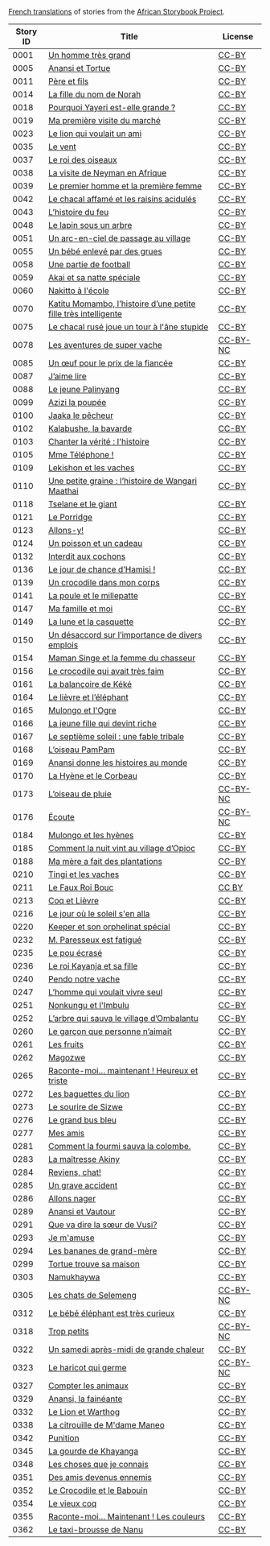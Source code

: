 [French translations](http://my.africanstorybook.org/language/french) of stories from the [African Storybook Project](http://my.africanstorybook.org).

Story ID | Title | License
-------- | ----- | -------
0001 | [Un homme très grand](http://africanstorybook.org/stories/un-homme-tr%C3%A8s-grand) | [CC-BY](https://creativecommons.org/licenses/by/4.0/)
0005 | [Anansi et Tortue](http://africanstorybook.org/stories/anansi-et-tortue) | [CC-BY](https://creativecommons.org/licenses/by/3.0/)
0011 | [Père et fils](http://africanstorybook.org/stories/p%C3%A8re-et-fils) | [CC-BY](https://creativecommons.org/licenses/by/4.0/)
0014 | [La fille du nom de Norah](http://africanstorybook.org/stories/la-fille-du-nom-de-norah) | [CC-BY](https://creativecommons.org/licenses/by/3.0/)
0018 | [Pourquoi Yayeri est-elle grande ?](http://africanstorybook.org/stories/pourquoi-yayeri-est-elle-grande) | [CC-BY](https://creativecommons.org/licenses/by/3.0/)
0019 | [Ma première visite du marché](http://africanstorybook.org/stories/ma-premi%C3%A8re-visite-du-march%C3%A9) | [CC-BY](https://creativecommons.org/licenses/by/3.0/)
0023 | [Le lion qui voulait un ami](http://africanstorybook.org/stories/le-lion-qui-voulait-un-ami-0) | [CC-BY](https://creativecommons.org/licenses/by/3.0/)
0035 | [Le vent](http://africanstorybook.org/stories/le-vent) | [CC-BY](https://creativecommons.org/licenses/by/4.0/)
0037 | [Le roi des oiseaux](http://africanstorybook.org/stories/le-roi-des-oiseaux) | [CC-BY](https://creativecommons.org/licenses/by/3.0/)
0038 | [La visite de Neyman en Afrique](http://africanstorybook.org/stories/la-visite-de-neyman-en-afrique-0) | [CC-BY](https://creativecommons.org/licenses/by/3.0/)
0039 | [Le premier homme et la première femme](http://africanstorybook.org/stories/le-premier-homme-et-la-premi%C3%A8re-femme) | [CC-BY](https://creativecommons.org/licenses/by/3.0/)
0042 | [Le chacal affamé et les raisins acidulés](http://africanstorybook.org/stories/le-chacal-affam%C3%A9-et-les-raisins-acidul%C3%A9s-0) | [CC-BY](https://creativecommons.org/licenses/by/3.0/)
0043 | [L’histoire du feu](http://africanstorybook.org/stories/l%E2%80%99histoire-du-feu) | [CC-BY](https://creativecommons.org/licenses/by/3.0/)
0048 | [Le lapin sous un arbre](http://africanstorybook.org/stories/le-lapin-sous-un-arbre) | [CC-BY](https://creativecommons.org/licenses/by/3.0/)
0051 | [Un arc-en-ciel de passage au village](http://africanstorybook.org/stories/un-arc-en-ciel-de-passage-au-village) | [CC-BY](https://creativecommons.org/licenses/by/4.0/)
0055 | [Un bébé enlevé par des grues](http://africanstorybook.org/stories/un-b%C3%A9b%C3%A9-enlev%C3%A9-par-des-grues) | [CC-BY](https://creativecommons.org/licenses/by/3.0/)
0058 | [Une partie de football](http://africanstorybook.org/stories/une-partie-de-football) | [CC-BY](https://creativecommons.org/licenses/by/3.0/)
0059 | [Akai et sa natte spéciale](http://africanstorybook.org/stories/akai-et-sa-natte-sp%C3%A9ciale) | [CC-BY](https://creativecommons.org/licenses/by/3.0/)
0060 | [Nakitto à l'école](http://africanstorybook.org/stories/nakitto-%C3%A0-l%C3%A9cole) | [CC-BY](https://creativecommons.org/licenses/by/4.0/)
0070 | [Katitu Momambo, l’histoire d’une petite fille très intelligente](http://africanstorybook.org/stories/katitu-momambo-l%E2%80%99histoire-d%E2%80%99une-petite-fille-tr%C3%A8s-intelligente) | [CC-BY](https://creativecommons.org/licenses/by/3.0/)
0075 | [Le chacal rusé joue un tour à l'âne stupide](http://africanstorybook.org/stories/le-chacal-rus%C3%A9-joue-un-tour-%C3%A0-l%C3%A2ne-stupide) | [CC-BY](https://creativecommons.org/licenses/by/3.0/)
0078 | [Les aventures de super vache](http://africanstorybook.org/stories/les-aventures-de-super-vache) | [CC-BY-NC](https://creativecommons.org/licenses/by-nc/3.0/)
0085 | [Un œuf pour le prix de la fiancée](http://africanstorybook.org/stories/un-%C5%93uf-pour-le-prix-de-la-fianc%C3%A9e) | [CC-BY](https://creativecommons.org/licenses/by/3.0/)
0087 | [J’aime lire](http://africanstorybook.org/stories/j%E2%80%99aime-lire) | [CC-BY](https://creativecommons.org/licenses/by/3.0/)
0088 | [Le jeune Palinyang](http://africanstorybook.org/stories/le-jeune-palinyang) | [CC-BY](https://creativecommons.org/licenses/by/3.0/)
0099 | [Azizi la poupée](http://africanstorybook.org/stories/azizi-la-poup%C3%A9e) | [CC-BY](https://creativecommons.org/licenses/by/3.0/)
0100 | [Jaaka le pêcheur](http://africanstorybook.org/stories/jaaka-le-p%C3%AAcheur) | [CC-BY](https://creativecommons.org/licenses/by/3.0/)
0102 | [Kalabushe, la bavarde](http://africanstorybook.org/stories/kalabushe-la-bavarde) | [CC-BY](https://creativecommons.org/licenses/by/3.0/)
0103 | [Chanter la vérité : l'histoire](http://africanstorybook.org/stories/chanter-la-v%C3%A9rit%C3%A9-lhistoire-de-miriam-makeba) | [CC-BY](https://creativecommons.org/licenses/by/3.0/)
0105 | [Mme Téléphone !](http://africanstorybook.org/stories/mme-t%C3%A9l%C3%A9phone) | [CC-BY](https://creativecommons.org/licenses/by/4.0/)
0109 | [Lekishon et les vaches](http://africanstorybook.org/stories/lekishon-et-les-vaches) | [CC-BY](https://creativecommons.org/licenses/by/4.0/)
0110 | [Une petite graine : l’histoire de Wangari Maathai](http://africanstorybook.org/stories/une-petite-graine-l%E2%80%99histoire-de-wangari-maathai) | [CC-BY](https://creativecommons.org/licenses/by/4.0/)
0118 | [Tselane et le giant](http://africanstorybook.org/stories/tselane-et-le-giant) | [CC-BY](https://creativecommons.org/licenses/by/3.0/)
0121 | [Le Porridge](http://africanstorybook.org/stories/le-porridge) | [CC-BY](https://creativecommons.org/licenses/by/3.0/)
0123 | [Allons-y!](http://africanstorybook.org/stories/allons-y) | [CC-BY](https://creativecommons.org/licenses/by/4.0/)
0124 | [Un poisson et un cadeau](http://africanstorybook.org/stories/un-poisson-et-un-cadeau-0) | [CC-BY](https://creativecommons.org/licenses/by/3.0/)
0132 | [Interdit aux cochons](http://africanstorybook.org/stories/interdit-aux-cochons) | [CC-BY](https://creativecommons.org/licenses/by/3.0/)
0136 | [Le jour de chance d’Hamisi !](http://africanstorybook.org/stories/le-jour-de-chance-d%E2%80%99hamisi) | [CC-BY](https://creativecommons.org/licenses/by/3.0/)
0139 | [Un crocodile dans mon corps](http://africanstorybook.org/stories/un-crocodile-dans-mon-corps) | [CC-BY](https://creativecommons.org/licenses/by/3.0/)
0141 | [La poule et le millepatte](http://africanstorybook.org/stories/la-poule-et-le-millepatte) | [CC-BY](https://creativecommons.org/licenses/by/4.0/)
0147 | [Ma famille et moi](http://africanstorybook.org/stories/ma-famille-et-moi) | [CC-BY](https://creativecommons.org/licenses/by/3.0/)
0149 | [La lune et la casquette](http://africanstorybook.org/stories/la-lune-et-la-casquette) | [CC-BY](https://creativecommons.org/licenses/by/3.0/)
0150 | [Un désaccord sur l’importance de divers emplois](http://africanstorybook.org/stories/un-d%C3%A9saccord-sur-l%E2%80%99importance-de-divers-emplois) | [CC-BY](https://creativecommons.org/licenses/by/4.0/)
0154 | [Maman Singe et la femme du chasseur](http://africanstorybook.org/stories/maman-singe-et-la-femme-du-chasseur) | [CC-BY](https://creativecommons.org/licenses/by/3.0/)
0156 | [Le crocodile qui avait très faim](http://africanstorybook.org/stories/le-crocodile-qui-avait-tr%C3%A8s-faim) | [CC-BY](https://creativecommons.org/licenses/by/3.0/)
0161 | [La balançoire de Kéké](http://africanstorybook.org/stories/la-balan%C3%A7oire-de-k%C3%A9k%C3%A9) | [CC-BY](https://creativecommons.org/licenses/by/3.0/)
0164 | [Le lièvre et l’éléphant](http://africanstorybook.org/stories/le-li%C3%A8vre-et-l%E2%80%99%C3%A9l%C3%A9phant-0) | [CC-BY](https://creativecommons.org/licenses/by/3.0/)
0165 | [Mulongo et l'Ogre](http://africanstorybook.org/stories/mulongo-et-logre) | [CC-BY](https://creativecommons.org/licenses/by/4.0/)
0166 | [La jeune fille qui devint riche](http://africanstorybook.org/stories/la-jeune-fille-qui-devint-riche) | [CC-BY](https://creativecommons.org/licenses/by/3.0/)
0167 | [Le septième soleil : une fable tribale](http://africanstorybook.org/stories/le-septi%C3%A8me-soleil-une-fable-tribale-d%E2%80%99odisha-en-inde) | [CC-BY](https://creativecommons.org/licenses/by/3.0/)
0168 | [L’oiseau PamPam](http://africanstorybook.org/stories/l%E2%80%99oiseau-pam-pam) | [CC-BY](https://creativecommons.org/licenses/by/3.0/)
0169 | [Anansi donne les histoires au monde](http://africanstorybook.org/stories/anansi-donne-les-histoires-au-monde) | [CC-BY](https://creativecommons.org/licenses/by/3.0/)
0170 | [La Hyène et le Corbeau](http://africanstorybook.org/stories/la-hy%C3%A8ne-et-le-corbeau) | [CC-BY](https://creativecommons.org/licenses/by/3.0/)
0173 | [L’oiseau de pluie](http://africanstorybook.org/stories/l%E2%80%99oiseau-de-pluie) | [CC-BY-NC](https://creativecommons.org/licenses/by-nc/3.0/)
0176 | [Écoute](http://africanstorybook.org/stories/%C3%A9coute) | [CC-BY-NC](https://creativecommons.org/licenses/by-nc/3.0/)
0184 | [Mulongo et les hyènes](http://africanstorybook.org/stories/mulongo-et-les-hy%C3%A8nes) | [CC-BY](https://creativecommons.org/licenses/by/3.0/)
0185 | [Comment la nuit vint au village d’Opioc](http://africanstorybook.org/stories/comment-la-nuit-vint-au-village-d%E2%80%99opioc) | [CC-BY](https://creativecommons.org/licenses/by/3.0/)
0188 | [Ma mère a fait des plantations](http://africanstorybook.org/stories/ma-m%C3%A8re-fait-des-plantations-0) | [CC-BY](https://creativecommons.org/licenses/by/3.0/)
0210 | [Tingi et les vaches](http://africanstorybook.org/stories/tingi-et-les-vaches-0) | [CC-BY](https://creativecommons.org/licenses/by/3.0/)
0211 | [Le Faux Roi Bouc](http://africanstorybook.org/reader.php?id=14526&d=0&a=1) | [CC BY](https://creativecommons.org/licenses/by/4.0/)
0213 | [Coq et Lièvre](http://africanstorybook.org/stories/coq-et-li%C3%A8vre) | [CC-BY](https://creativecommons.org/licenses/by/4.0/)
0216 | [Le jour où le soleil s'en alla](http://africanstorybook.org/stories/le-jour-o%C3%B9-le-soleil-sen-alla) | [CC-BY](https://creativecommons.org/licenses/by/4.0/)
0220 | [Keeper et son orphelinat spécial](http://africanstorybook.org/stories/keeper-et-son-orphelinat-sp%C3%A9cial) | [CC-BY](https://creativecommons.org/licenses/by/4.0/)
0232 | [M. Paresseux est fatigué](http://africanstorybook.org/stories/m-paresseux-est-fatigu%C3%A9) | [CC-BY](https://creativecommons.org/licenses/by/3.0/)
0235 | [Le pou écrasé](http://africanstorybook.org/stories/le-pou-%C3%A9cras%C3%A9) | [CC-BY](https://creativecommons.org/licenses/by/3.0/)
0236 | [Le roi Kayanja et sa fille](http://africanstorybook.org/stories/le-roi-kayanja-et-sa-fille) | [CC-BY](https://creativecommons.org/licenses/by/3.0/)
0240 | [Pendo notre vache](http://africanstorybook.org/stories/pendo-notre-vache) | [CC-BY](https://creativecommons.org/licenses/by/3.0/)
0247 | [L’homme qui voulait vivre seul](http://africanstorybook.org/stories/l%E2%80%99homme-qui-voulait-vivre-seul) | [CC-BY](https://creativecommons.org/licenses/by/3.0/)
0251 | [Nonkungu et l'Imbulu](http://africanstorybook.org/stories/nonkungu-et-limbulu) | [CC-BY](https://creativecommons.org/licenses/by/3.0/)
0252 | [L’arbre qui sauva le village d’Ombalantu](http://africanstorybook.org/stories/l%E2%80%99arbre-qui-sauva-le-village-d%E2%80%99ombalantu-0) | [CC-BY](https://creativecommons.org/licenses/by/3.0/)
0260 | [Le garçon que personne n’aimait](http://africanstorybook.org/stories/le-gar%C3%A7on-que-personne-n%E2%80%99aimait) | [CC-BY](https://creativecommons.org/licenses/by/3.0/)
0261 | [Les fruits](http://africanstorybook.org/stories/les-fruits) | [CC-BY](https://creativecommons.org/licenses/by/3.0/)
0262 | [Magozwe](http://africanstorybook.org/stories/magozwe-2) | [CC-BY](https://creativecommons.org/licenses/by/4.0/)
0265 | [Raconte-moi… maintenant ! Heureux et triste](http://africanstorybook.org/stories/raconte-moi-%E2%80%A6-maintenant-heureux-et-triste) | [CC-BY](https://creativecommons.org/licenses/by/3.0/)
0272 | [Les baguettes du lion](http://africanstorybook.org/stories/les-baguettes-du-lion) | [CC-BY](https://creativecommons.org/licenses/by/3.0/)
0273 | [Le sourire de Sizwe](http://africanstorybook.org/stories/le-sourire-de-sizwe) | [CC-BY](https://creativecommons.org/licenses/by/3.0/)
0276 | [Le grand bus bleu](http://africanstorybook.org/stories/le-grand-bus-bleu) | [CC-BY](https://creativecommons.org/licenses/by/4.0/)
0277 | [Mes amis](http://africanstorybook.org/stories/mes-amis) | [CC-BY](https://creativecommons.org/licenses/by/3.0/)
0281 | [Comment la fourmi sauva la colombe.](http://africanstorybook.org/stories/comment-la-fourmi-sauva-la-colombe) | [CC-BY](https://creativecommons.org/licenses/by/3.0/)
0283 | [La maîtresse Akiny](http://africanstorybook.org/stories/la-ma%C3%AEtresse-akiny) | [CC-BY](https://creativecommons.org/licenses/by/3.0/)
0284 | [Reviens, chat!](http://africanstorybook.org/stories/reviens-chat) | [CC-BY](https://creativecommons.org/licenses/by/3.0/)
0285 | [Un grave accident](http://africanstorybook.org/stories/un-grave-accident) | [CC-BY](https://creativecommons.org/licenses/by/3.0/)
0286 | [Allons nager](http://africanstorybook.org/stories/allons-nager) | [CC-BY](https://creativecommons.org/licenses/by/3.0/)
0289 | [Anansi et Vautour](http://africanstorybook.org/stories/anansi-et-vautour) | [CC-BY](https://creativecommons.org/licenses/by/3.0/)
0291 | [Que va dire la sœur de Vusi?](http://africanstorybook.org/stories/que-va-dire-la-s%C5%93ur-de-vusi) | [CC-BY](https://creativecommons.org/licenses/by/3.0/)
0293 | [Je m'amuse](http://africanstorybook.org/stories/je-mamuse-i-enjoy) | [CC-BY](https://creativecommons.org/licenses/by/3.0/)
0294 | [Les bananes de grand-mère](http://africanstorybook.org/stories/les-bananes-de-grand-m%C3%A8re) | [CC-BY](https://creativecommons.org/licenses/by/3.0/)
0299 | [Tortue trouve sa maison](http://africanstorybook.org/stories/tortue-trouve-sa-maison-0) | [CC-BY](https://creativecommons.org/licenses/by/3.0/)
0303 | [Namukhaywa](http://africanstorybook.org/stories/namukhaywa-4) | [CC-BY](https://creativecommons.org/licenses/by/3.0/)
0305 | [Les chats de Selemeng](http://africanstorybook.org/stories/les-chats-de-selemeng) | [CC-BY-NC](https://creativecommons.org/licenses/by-nc/4.0/)
0312 | [Le bébé éléphant est très curieux](http://africanstorybook.org/stories/le-b%C3%A9b%C3%A9-%C3%A9l%C3%A9phant-est-tr%C3%A8s-curieux) | [CC-BY](https://creativecommons.org/licenses/by/3.0/)
0318 | [Trop petits](http://africanstorybook.org/stories/trop-petits) | [CC-BY-NC](https://creativecommons.org/licenses/by-nc/3.0/)
0322 | [Un samedi après-midi de grande chaleur](http://africanstorybook.org/stories/un-samedi-apr%C3%A8s-midi-de-grande-chaleur) | [CC-BY](https://creativecommons.org/licenses/by/3.0/)
0323 | [Le haricot qui germe](http://africanstorybook.org/stories/le-haricot-qui-germe) | [CC-BY-NC](https://creativecommons.org/licenses/by-nc/3.0/)
0327 | [Compter les animaux](http://africanstorybook.org/stories/compter-les-animaux-0) | [CC-BY](https://creativecommons.org/licenses/by/3.0/)
0329 | [Anansi, la fainéante](http://africanstorybook.org/stories/anansi-la-fain%C3%A9ante) | [CC-BY](https://creativecommons.org/licenses/by/3.0/)
0332 | [Le Lion et Warthog](http://africanstorybook.org/stories/le-lion-et-warthog-0) | [CC-BY](https://creativecommons.org/licenses/by/3.0/)
0338 | [La citrouille de M'dame Maneo](http://africanstorybook.org/stories/la-citrouille-de-mdame-maneo) | [CC-BY](https://creativecommons.org/licenses/by/4.0/)
0342 | [Punition](http://africanstorybook.org/stories/punition) | [CC-BY](https://creativecommons.org/licenses/by/3.0/)
0345 | [La gourde de Khayanga](http://africanstorybook.org/stories/la-gourde-de-khayanga) | [CC-BY](https://creativecommons.org/licenses/by/3.0/)
0348 | [Les choses que je connais](http://africanstorybook.org/stories/les-choses-que-je-connais-0) | [CC-BY](https://creativecommons.org/licenses/by/3.0/)
0351 | [Des amis devenus ennemis](http://africanstorybook.org/stories/des-amis-devenus-ennemis) | [CC-BY](https://creativecommons.org/licenses/by/4.0/)
0352 | [Le Crocodile et le Babouin](http://africanstorybook.org/stories/le-crocodile-et-le-babouin) | [CC-BY](https://creativecommons.org/licenses/by/3.0/)
0354 | [Le vieux coq](http://africanstorybook.org/stories/le-vieux-coq) | [CC-BY](https://creativecommons.org/licenses/by/3.0/)
0355 | [Raconte-moi… Maintenant ! Les couleurs](http://africanstorybook.org/stories/raconte-moi%E2%80%A6-maintenant-les-couleurs) | [CC-BY](https://creativecommons.org/licenses/by/3.0/)
0362 | [Le taxi-brousse de Nanu](http://africanstorybook.org/stories/le-taxi-brousse-de-nanu) | [CC-BY](https://creativecommons.org/licenses/by/3.0/)
